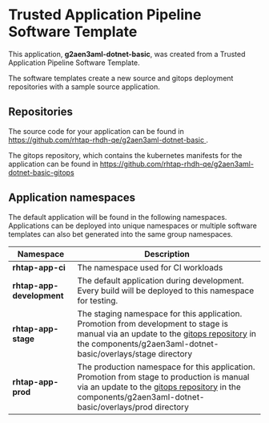 # Trusted Application Pipeline Software Template

This application, **g2aen3aml-dotnet-basic**, was created from a Trusted Application Pipeline Software Template.

The software templates create a new source and gitops deployment repositories with a sample source application. 

## Repositories

The source code for your application can be found in [https://github.com/rhtap-rhdh-qe/g2aen3aml-dotnet-basic ](https://github.com/rhtap-rhdh-qe/g2aen3aml-dotnet-basic ).
 
The gitops repository, which contains the kubernetes manifests for the application can be found in 
[https://github.com/rhtap-rhdh-qe/g2aen3aml-dotnet-basic-gitops ](https://github.com/rhtap-rhdh-qe/g2aen3aml-dotnet-basic-gitops ) 

## Application namespaces 

The default application will be found in the following namespaces. Applications can be deployed into unique namespaces or multiple software templates can also bet generated into the same group namespaces.  

|  Namespace   |  Description   |  
| -------- | -------- |
| **rhtap-app-ci** | The namespace used for CI workloads |
| **rhtap-app-development** | The default application during development. Every build will be deployed to this namespace for testing. |
| **rhtap-app-stage** | The staging namespace for this application. Promotion from development to stage is manual via an update to the [gitops repository](https://github.com/rhtap-rhdh-qe/g2aen3aml-dotnet-basic-gitops ) in the components/g2aen3aml-dotnet-basic/overlays/stage directory |
| **rhtap-app-prod** | The production namespace for this application. Promotion from stage to production is manual via an update to the [gitops repository](https://github.com/rhtap-rhdh-qe/g2aen3aml-dotnet-basic-gitops ) in the components/g2aen3aml-dotnet-basic/overlays/prod directory |